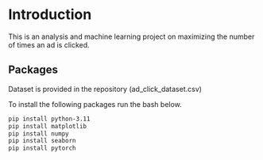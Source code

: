 # Introduction

This is an analysis and machine learning project on maximizing the number of times  an ad is clicked.

## Packages

Dataset is provided in the repository (ad_click_dataset.csv)

To install the following packages run the bash below.

```bash
pip install python-3.11
pip install matplotlib
pip install numpy
pip install seaborn
pip install pytorch 
```



